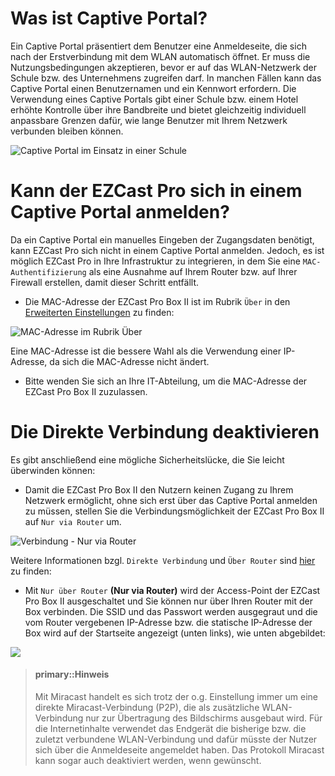 # Was ist Captive Portal?

Ein Captive Portal präsentiert dem Benutzer eine Anmeldeseite, die sich nach der Erstverbindung mit dem WLAN automatisch öffnet. Er muss die Nutzungsbedingungen akzeptieren, bevor er auf das WLAN-Netzwerk der Schule bzw. des Unternehmens zugreifen darf. In manchen Fällen kann das Captive Portal einen Benutzernamen und ein Kennwort erfordern. Die Verwendung eines Captive Portals gibt einer Schule bzw. einem Hotel erhöhte Kontrolle über ihre Bandbreite und bietet gleichzeitig individuell anpassbare Grenzen dafür, wie lange Benutzer mit Ihrem Netzwerk verbunden bleiben können.

![Captive Portal im Einsatz in einer Schule](/images/captiveportal.login.png)

# Kann der EZCast Pro sich in einem Captive Portal anmelden?

Da ein Captive Portal ein manuelles Eingeben der Zugangsdaten benötigt, kann EZCast Pro sich nicht in einem Captive Portal anmelden. Jedoch, es ist möglich EZCast Pro in Ihre Infrastruktur zu integrieren, in dem Sie eine `MAC-Authentifizierung` als eine Ausnahme auf Ihrem Router bzw. auf Ihrer Firewall erstellen, damit dieser Schritt entfällt.

* Die MAC-Adresse der EZCast Pro Box II ist im Rubrik `Über` in den [Erweiterten Einstellungen](adv.settings.md) zu finden:

![MAC-Adresse im Rubrik Über](/images/D10.About.MAC.jpg)

Eine MAC-Adresse ist die bessere Wahl als die Verwendung einer IP-Adresse, da sich die MAC-Adresse nicht ändert. 

* Bitte wenden Sie sich an Ihre IT-Abteilung, um die MAC-Adresse der EZCast Pro Box II zuzulassen.

# Die Direkte Verbindung deaktivieren

Es gibt anschließend eine mögliche Sicherheitslücke, die Sie leicht überwinden können:

* Damit die EZCast Pro Box II den Nutzern keinen Zugang zu Ihrem Netzwerk ermöglicht, ohne sich erst über das Captive Portal anmelden zu müssen, stellen Sie die Verbindungsmöglichkeit der EZCast Pro Box II auf `Nur via Router` um.

![Verbindung - Nur via Router](/images/Connection_EZCastProII.jpg)

Weitere Informationen bzgl. `Direkte Verbindung` und `Über Router` sind [hier](adv.settings.md#Connection_to_Receiver) zu finden:

* Mit `Nur über Router` **(Nur via Router)** wird der Access-Point der EZCast Pro Box II  ausgeschaltet und Sie können nur über Ihren Router mit der Box verbinden. Die SSID und das Passwort werden ausgegraut und die vom Router vergebenen IP-Adresse bzw. die statische IP-Adresse der Box wird auf der Startseite angezeigt (unten links), wie unten abgebildet:

![](/images/ezcastpro.II.Nur.Ueber.Router.jpg)

> #### primary::Hinweis
>
> Mit Miracast handelt es sich trotz der o.g. Einstellung immer um eine direkte Miracast-Verbindung (P2P), die als zusätzliche WLAN-Verbindung nur zur Übertragung des Bildschirms ausgebaut wird. Für die Internetinhalte verwendet das Endgerät die bisherige bzw. die zuletzt verbundene WLAN-Verbindung und dafür müsste der Nutzer sich über die Anmeldeseite angemeldet haben. Das Protokoll Miracast kann sogar auch deaktiviert werden, wenn gewünscht.